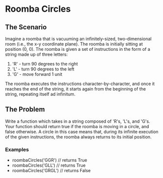 # Roomba Circles

## The Scenario
Imagine a roomba that is vacuuming an infinitely-sized, two-dimensional room (i.e., the x-y coordinate plane).  The roomba is initially sitting at position (0, 0).  The roomba is given a set of instructions in the form of a string made up of three letters:

 1. 'R' - turn 90 degrees to the right
 2. 'L' - turn 90 degrees to the left
 3. 'G' - move forward 1 unit

The roomba executes the instructions character-by-character, and once it reaches the end of the string, it starts again from the beginning of the string, repeating itself ad infinitum.
## The Problem
Write a function which takes in a string composed of 'R's, 'L's, and 'G's. Your function should return true if the roomba is moving in a circle, and false otherwise.  A circle in this case means that, during its infinite execution of the given instructions, the roomba always returns to its initial position.

### Examples

 - roombaCircles('GGR') // returns True
 - roombaCircles('GLL') // returns True
 - roombaCircles('GRGL') // returns False
